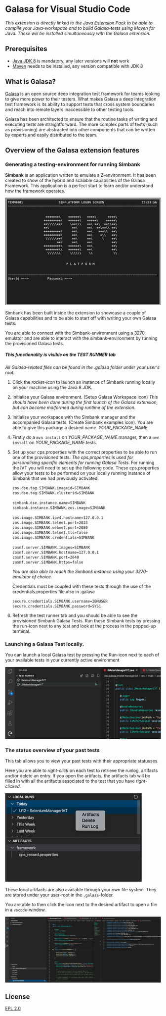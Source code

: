 # Galasa for Visual Studio Code

*This extension is directly linked to the [Java Extension Pack](https://code.visualstudio.com/docs/languages/java) to be able to compile your Java-workspace and to build Galasa-tests using Maven for Java. These will be installed simultaneously with the Galasa extension.*

## Prerequisites

-  [Java JDK 8](https://www.oracle.com/java/technologies/javase-jdk8-downloads.html) is mandatory, any later versions will **not** work
- [Maven](https://maven.apache.org/download.cgi) needs to be installed, any version compatible with JDK 8

## What is Galasa?

[Galasa](https://galasa.dev/) is an open source deep integration test framework for teams looking to give more power to their testers. What makes Galasa a deep integration test framework is its ability to support tests that cross system boundaries and reach into remote layers inaccessible to other testing tools. 

Galasa has been architected to ensure that the routine tasks of writing and executing tests are straightforward. The more complex parts of tests (such as provisioning) are abstracted into other components that can be written by experts and easily distributed to the team.

## Overview of the Galasa extension features

### Generating a testing-environment for running Simbank

**Simbank** is an application written to emulate a Z-environment. It has been created to show of the hybrid and scalable capabilities of the Galasa Framework. This application is a perfect start to learn and/or understand how the framework operates.

![Simbank initial screen](resources/readme/simplatform.PNG)

Simbank has been built inside the extension to showcase a couple of Galasa capabilities and to be able to start off with writing your own Galasa tests.

You are able to connect with the Simbank-environment using a 3270-emulator and are able to interact with the simbank-environment by running the provisioned Galasa tests.


##### This functionality is visible on the TEST RUNNER tab

*All Galasa-related files can be found in the .galasa folder under your user's root.*

1. Click the *rocket-icon* to launch an instance of Simbank running locally on your machine using the Java 8 JDK.

2. Initialise your Galasa environment. (Setup Galasa Workspace icon) *This should have been done during the first launch of the Galasa extension, but can become malformed during runtime of the extension.*

3. Initialise your workspace with the Simbank manager and the accompanied Galasa tests. (Create Simbank examples icon). You are able to give this package a desired name. *YOUR_PACKAGE_NAME*



4. Firstly do a `mvn install` on  *YOUR_PACKAGE_NAME*.manager, then a `mvn install` on *YOUR_PACKAGE_NAME*.tests.



5. Set up your cps.properties with the correct properties to be able to run one of the provisioned tests. *The cps.properties is used for personalising specific elements for running Galasa Tests.*  For running the IVT you will need to set up the following code. These cps.properties allow your tests to be performed on your locally running instance of Simbank that we had previously activated.

    


    ```cps.properties
    zos.dse.tag.SIMBANK.imageid=SIMBANK
    zos.dse.tag.SIMBANK.clusterid=SIMBANK

    simbank.dse.instance.name=SIMBANK
    simbank.instance.SIMBANK.zos.image=SIMBANK

    zos.image.SIMBANK.ipv4.hostname=127.0.0.1
    zos.image.SIMBANK.telnet.port=2023
    zos.image.SIMBANK.webnet.port=2080
    zos.image.SIMBANK.telnet.tls=false
    zos.image.SIMBANK.credentials=SIMBANK

    zosmf.server.SIMBANK.images=SIMBANK
    zosmf.server.SIMBANK.hostname=127.0.0.1
    zosmf.server.SIMBANK.port=2040
    zosmf.server.SIMBANK.https=false
    ```

    *You are also able to reach the Simbank instance using your 3270-emulator of choice.*
    

    Credentials must be coupled with these tests through the use of the credentials.properties file also in .galasa

    ```credentials.properties
    secure.credentials.SIMBANK.username=IBMUSER
    secure.credentials.SIMBANK.password=SYS1
    ```


6. Refresh the test runner tab and you should be able to see the provisioned Simbank Galasa Tests.
Run these Simbank tests by pressing the run-icon next to any test and look at the process in the popped-up terminal.


### Launching a Galasa Test locally.

You can launch a local Galasa test by pressing the Run-icon next to each of your available tests in your currently active environment

![Running a local test](resources/readme/runningLocal.PNG)

### The status overview of your past tests

This tab allows you to view your past tests with their appropriate statusses.

Here you are able to *right-click* on each test to retrieve the runlog, artifacts and/or delete an entry.
 If you open the artifacts, the artifacts tab will be filled in with all the artifacts associated to the test that you have *right-clicked*.

 ![Status Overview](resources/readme/localRuns.PNG)

These local artifacts are also available through your own file system. They are stored under your user-root in the `.galasa`-folder.

You are able to then click the icon next to the desired artifact to open a file in a `vscode`-window.

![Opening a file](resources/readme/openFile.PNG)

## License

[EPL 2.0](LICENSE)